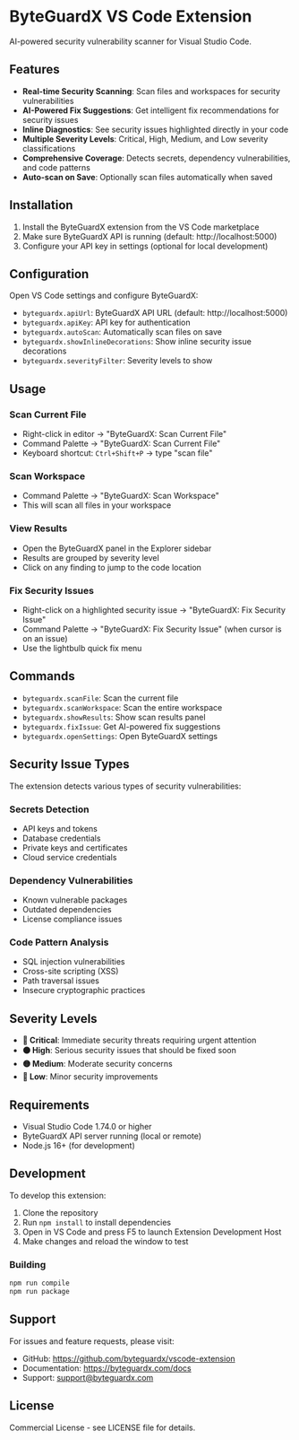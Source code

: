 # ByteGuardX VS Code Extension

AI-powered security vulnerability scanner for Visual Studio Code.

## Features

- **Real-time Security Scanning**: Scan files and workspaces for security vulnerabilities
- **AI-Powered Fix Suggestions**: Get intelligent fix recommendations for security issues
- **Inline Diagnostics**: See security issues highlighted directly in your code
- **Multiple Severity Levels**: Critical, High, Medium, and Low severity classifications
- **Comprehensive Coverage**: Detects secrets, dependency vulnerabilities, and code patterns
- **Auto-scan on Save**: Optionally scan files automatically when saved

## Installation

1. Install the ByteGuardX extension from the VS Code marketplace
2. Make sure ByteGuardX API is running (default: http://localhost:5000)
3. Configure your API key in settings (optional for local development)

## Configuration

Open VS Code settings and configure ByteGuardX:

- `byteguardx.apiUrl`: ByteGuardX API URL (default: http://localhost:5000)
- `byteguardx.apiKey`: API key for authentication
- `byteguardx.autoScan`: Automatically scan files on save
- `byteguardx.showInlineDecorations`: Show inline security issue decorations
- `byteguardx.severityFilter`: Severity levels to show

## Usage

### Scan Current File
- Right-click in editor → "ByteGuardX: Scan Current File"
- Command Palette → "ByteGuardX: Scan Current File"
- Keyboard shortcut: `Ctrl+Shift+P` → type "scan file"

### Scan Workspace
- Command Palette → "ByteGuardX: Scan Workspace"
- This will scan all files in your workspace

### View Results
- Open the ByteGuardX panel in the Explorer sidebar
- Results are grouped by severity level
- Click on any finding to jump to the code location

### Fix Security Issues
- Right-click on a highlighted security issue → "ByteGuardX: Fix Security Issue"
- Command Palette → "ByteGuardX: Fix Security Issue" (when cursor is on an issue)
- Use the lightbulb quick fix menu

## Commands

- `byteguardx.scanFile`: Scan the current file
- `byteguardx.scanWorkspace`: Scan the entire workspace
- `byteguardx.showResults`: Show scan results panel
- `byteguardx.fixIssue`: Get AI-powered fix suggestions
- `byteguardx.openSettings`: Open ByteGuardX settings

## Security Issue Types

The extension detects various types of security vulnerabilities:

### Secrets Detection
- API keys and tokens
- Database credentials
- Private keys and certificates
- Cloud service credentials

### Dependency Vulnerabilities
- Known vulnerable packages
- Outdated dependencies
- License compliance issues

### Code Pattern Analysis
- SQL injection vulnerabilities
- Cross-site scripting (XSS)
- Path traversal issues
- Insecure cryptographic practices

## Severity Levels

- **🔴 Critical**: Immediate security threats requiring urgent attention
- **🟠 High**: Serious security issues that should be fixed soon
- **🟡 Medium**: Moderate security concerns
- **🔵 Low**: Minor security improvements

## Requirements

- Visual Studio Code 1.74.0 or higher
- ByteGuardX API server running (local or remote)
- Node.js 16+ (for development)

## Development

To develop this extension:

1. Clone the repository
2. Run `npm install` to install dependencies
3. Open in VS Code and press F5 to launch Extension Development Host
4. Make changes and reload the window to test

### Building

```bash
npm run compile
npm run package
```

## Support

For issues and feature requests, please visit:
- GitHub: https://github.com/byteguardx/vscode-extension
- Documentation: https://byteguardx.com/docs
- Support: support@byteguardx.com

## License

Commercial License - see LICENSE file for details.
